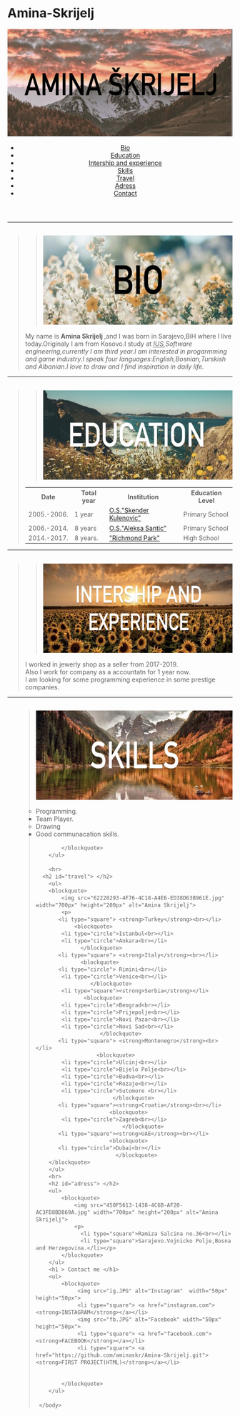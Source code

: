 # Amina-Skrijelj

     
<!DOCTYPE html>
<html>
    <head>
        <title>My Resume Project</title>
        <link rel="stylesheet" type="text/css" href="Resume1CSS.css">
    </head>
    <body>
        <header>
            <img src="102C25CB-B1EE-4A99-9612-B5E41B7F841D.jpg" width="1000px" height="240px" alt="Amina Skrijelj">
          <nav>
		<ul>
			<li><a href="#bio">Bio</a></li>
			<li><a href="#education">Education</a></li>
			<li><a href="#intership">Intership and experience</a></li>
            <li><a href="#skills">Skills</a></li>
            <li><a href="#travel">Travel</a></li>
            <li><a href="#adress">Adress</a></li>
            <li><a href="#contact">Contact</a></li>
		</ul>
              </nav>  
         </header>
        <hr>
        <h2 id="home"> </h2>
        <blockquote>
            <blockquote>
            <img src="A5FE2F97-0E0D-4D1C-ABDF-B6DEA5701F1A.jpg" width="700px" height="200px" alt="Amina Skrijelj"></blockquote>
            <p>My name is <strong> Amina Skrijelj </strong>,and I was born in Sarajevo,BiH where I live today.Originaly I am from Kosovo.I study  at <em><acronym title="Internation University of Sarajevo">IUS</acronym>,Software engineering,currently I am third year.I am interested in progarmming and game industry.I speak four languages:English,Bosnian,Turskish and Albanian.I love to draw and I find inspiration in daily life.</em></p>
        </blockquote>
        <hr>
        <h2 id="education"> </h2>
        <blockquote>
            <blockquote>
            <img src="D561720E-C6CC-45FD-976D-CA7ACA237B7A.jpg" width="700px" height="200px" alt="Amina Skrijelj">
                </blockquote>
           <table>
               <tr>
                   <th>Date</th>
                   <th>Total year</th>
                   <th>Institution</th>
                   <th>Education Level</th>
                </tr>
               <tr>
                   <td>2005.-2006.</td>
                   <td>1 year</td>
                   <td><a href="http://www.os-sk.edu.ba">O.S."Skender Kulenovic"</a></td>
                   <td>Primary School</td>
               </tr>
               <tr>
                   <td>2006.-2014.</td>
                   <td>8 years</td>
                   <td><a href="http://osas.edu.ba">O.S."Aleksa Santic"</a></td>
                   <td>Primary School</td> 
               </tr>
               <tr>
                   <td>2014.-2017.</td>
                   <td>8 years.</td>
                   <td><a href="http://rps.edu.ba/en/">"Richmond Park"</a></td>
                   <td>High School</td>
               </tr>
            </table>
         </blockquote>
        <hr>
        <h2 id="intership"> </h2>
        <blockquote>
            <blockquote>
        <img src="496A8BE6-2F78-4812-9710-00F2523D8373.jpg" width="700px" height="200px" alt="Amina Skrijelj">
            </blockquote>
         <p>I worked in jewerly shop as a seller from 2017-2019.<br>
               Also I work  for company as a accountatn for 1 year now.<br>
               I am looking for some programming experience in some prestige companies.</p>
        </blockquote>
        <hr>
        <h2 id="skills"> </h2>
           <ul>
            <blockquote>
                <img src="9A407784-A7F2-408E-BE76-9E1356AAB47C.jpg" width="700px" height="200px" alt="Amina Skrijelj">
            <p><li type="circle">Programming.<br></li>
                   <li type="square">Team Player.<br></li>
                   <li type="circle">Drawing<br></li>
                   <li type="square">Good communacation skills.</li>
                </p>
                  
            </blockquote>
        </ul>
       
        <hr>
      <h2 id="travel"> </h2>
        <ul>
        <blockquote>
            <img src="62228293-4F76-4C18-A4E6-ED38D63B961E.jpg" width="700px" height="200px" alt="Amina Skrijelj">
            <p>
           <li type="square"> <strong>Turkey</strong><br></li>
                <blockquote>
            <li type="circle">Istanbul<br></li>
            <li type="circle">Ankara<br></li>
                  </blockquote>
           <li type="square"> <strong>Italy</strong><br></li>
                  <blockquote>
           <li type="circle"> Rimini<br></li>
            <li type="circle">Venice<br></li>
                     </blockquote>
            <li type="square"><strong>Serbia</strong></li>
                   <blockquote>
            <li type="circle">Beograd<br></li>
            <li type="circle">Prijepolje<br></li>
            <li type="circle">Novi Pazar<br></li>
            <li type="circle">Novi Sad<br></li>
                        </blockquote>
           <li type="square"> <strong>Montenegro</strong><br></li>
                       <blockquote>
            <li type="circle">Ulcinj<br></li>
            <li type="circle">Bijelo Polje<br></li>
            <li type="circle">Budva<br></li>
            <li type="circle">Rozaje<br></li>
            <li type="circle">Sutomore <br></li>
                            </blockquote>
           <li type="square"><strong>Croatia</strong><br></li>
                           <blockquote>
            <li type="circle">Zagreb<br></li>
                               </blockquote>
           <li type="square"><strong>UAE</strong><br></li>
                           <blockquote>
           <li type="circle">Dubai<br></li>
                             </blockquote>
        </blockquote>
        </ul>
        <hr>
        <h2 id="adress"> </h2>
        <ul>
            <blockquote>
                <img src="450F5613-1438-4C6B-AF20-AC3FD8BD869A.jpg" width="700px" height="200px" alt="Amina Skrijelj">
                <p>
                  <li type="square">Ramiza Salcina no.36<br></li>
                  <li type="square">Sarajevo.Vojnicko Polje,Bosna and Herzegovina.</li></p>
            </blockquote>
        </ul>
        <h1 > Contact me </h1>
        <ul>
            <blockquote>
                 <img src="ig.JPG" alt="Instagram"  width="50px" height="50px">
                 <li type="square"> <a href="instagram.com"><strong>INSTAGRAM</strong></a></li>
                 <img src="fb.JPG" alt="Facebook" width="50px" height="50px">
                 <li type="square"> <a href="facebook.com"><strong>FACEBOOK</strong></a></li>
                 <li type="square"> <a href="https://github.com/aminaskr/Amina-Skrijelj.git"><strong>FIRST PROJECT(HTML)</strong></a></li>
                 

            </blockquote>
        </ul>
        
     </body>
</html>
